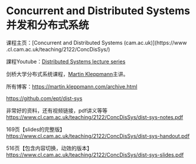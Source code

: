 # Concurrent and Distributed Systems 并发和分布式系统

课程主页：[Concurrent and Distributed Systems (cam.ac.uk)](https://www  .cl.cam.ac.uk/teaching/2122/ConcDisSys/)

課程Youtube：[Distributed Systems lecture series](https://www.youtube.com/playlist?list=PLeKd45zvjcDFUEv_ohr_HdUFe97RItdiB)

剑桥大学分布式系统课程，[Martin Kleppmann](https://www.cl.cam.ac.uk/~mk428/)主讲。

所有博客：https://martin.kleppmann.com/archive.html

https://github.com/ept/dist-sys

非常好的资料，还有视频链接，pdf讲义等等
https://www.cl.cam.ac.uk/teaching/2122/ConcDisSys/dist-sys-notes.pdf

169页【slides的完整版】
https://www.cl.cam.ac.uk/teaching/2122/ConcDisSys/dist-sys-handout.pdf

516页【包含内容切换，动效的版本】
https://www.cl.cam.ac.uk/teaching/2122/ConcDisSys/dist-sys-slides.pdf


